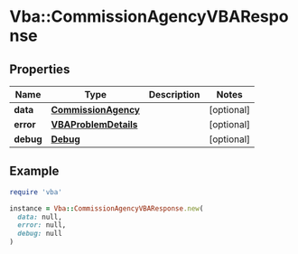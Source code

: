 # Vba::CommissionAgencyVBAResponse

## Properties

| Name | Type | Description | Notes |
| ---- | ---- | ----------- | ----- |
| **data** | [**CommissionAgency**](CommissionAgency.md) |  | [optional] |
| **error** | [**VBAProblemDetails**](VBAProblemDetails.md) |  | [optional] |
| **debug** | [**Debug**](Debug.md) |  | [optional] |

## Example

```ruby
require 'vba'

instance = Vba::CommissionAgencyVBAResponse.new(
  data: null,
  error: null,
  debug: null
)
```

